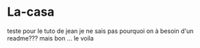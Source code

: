 La-casa
=======
teste pour le tuto de jean je ne sais pas pourquoi on à besoin  d'un readme??? mais bon ... le voila
